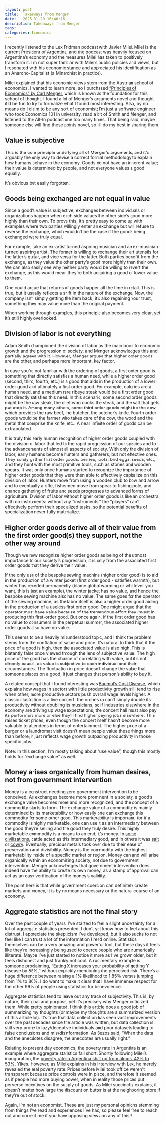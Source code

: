 ```yaml
---
layout: post
title:  Takeaways from Menger
date:   2025-01-20 16:40:16
description: Takeaways from Menger
tags: 
categories: Economics
---
```


I recently listened to the Lex Fridman podcast with Javier Milei. Milei is the current President of Argentina, and the podcast was heavily focused on Argentina’s economy and the measures Milei has taken to positively transform it. I’m not super familiar with Milei’s public policies and views, but I resonated with his economic stance and appreciated his identification as an Anarcho-Capitalist (a Minarchist in practice).

Milei explained that his economic views stem from the Austrian school of economics. I wanted to learn more, so I purchased [“Principles of Economics” by Carl Menger](https://mises.org/library/book/principles-economics), which is known as the foundation for this school of thought. I found a lot of Menger’s arguments novel and thought it’d be fun to try to formalize what I found most interesting. Also, by no means do I claim to be any sort of economist; I’m just a software engineer who took Economics 101 in university, read a bit of Smith and Menger, and listened to the All-In podcast one too many times. That being said, maybe someone else will find these points novel, so I’ll do my best in sharing them.

## Value is subjective

This is the core principle underlying all of Menger’s arguments, and it’s arguably the only way to devise a correct formal methodology to explain how humans behave in the economy. Goods do not have an inherent value; their value is determined by people, and not everyone values a good equally. 

It’s obvious but easily forgotten.

## Goods being exchanged are not equal in value

Since a good’s value is subjective, exchanges between individuals or organizations happen when each side values the other side’s good more highly than their own. To prove this, it’s pretty easy to come up with examples where two parties willingly enter an exchange but will refuse to reverse the exchange, which wouldn’t be the case if the goods being exchanged were truly equal. 

For example, take an ex-artist turned aspiring musician and an ex-musician turned aspiring artist. The former is willing to exchange their art utensils for the latter’s guitar, and vice versa for the latter. Both parties benefit from the exchange, as they value the other party’s good more highly than their own. We can also easily see why neither party would be willing to revert the exchange, as this would mean they’re both acquiring a good of lower value to them. 

One could argue that returns of goods happen all the time in retail. This is true, but it usually reflects a shift in the nature of the exchange. Now, the company isn’t simply getting the item back; it’s also regaining your trust, something they may value more than the original payment. 

When working through examples, this principle also becomes very clear, yet it’s still highly overlooked.

## Division of labor is not everything

Adam Smith championed the division of labor as the main boon to economic growth and the progression of society, and Menger acknowledges this and partially agrees with it. However, Menger argues that higher order goods are the other, and perhaps more important, key factor. 

In case you’re not familiar with the ordering of goods, a first order good is something that directly satisfies a human need, while a higher order good (second, third, fourth, etc.) is a good that aids in the production of a lower order good and ultimately a first order good. For example, calories are a human need, and a medium rare ribeye steak would be a first order good that directly satisfies this need. In this scenario, some second order goods might be the raw steak, the chef who cooks the steak, and the salt that gets put atop it. Among many others, some third order goods might be the cow which provides the raw beef, the butcher, the butcher’s knife. Fourth order goods would be the farmer who takes care of the cow, the wood and the metal that comprise the knife, etc.. A near infinite order of goods can be extrapolated.

It is truly this early human recognition of higher order goods coupled with the division of labor that led to the rapid progression of our species and to the advancements of almost all aspects of society. With only the division of labor, early humans become hunters and gatherers, but not effective ones. They solely gather first order goods: berries, roots, bird eggs, seeds, etc., and they hunt with the most primitive tools, such as stones and wooden spears. It was only once humans started to recognize the importance of higher order goods that they were then able to effectively capitalize on this division of labor. Hunters move from using a wooden club to bow and arrow and to eventually a rifle, fishermen move from spear to fishing pole, and chance gathering of fruits and seeds progresses to advanced forms of agriculture. Division of labor without higher order goods is like an orchestra with no instruments: without any “instruments,” the “players” can’t effectively perform their specialized tasks, so the potential benefits of specialization never fully materialize.

## Higher order goods derive all of their value from the first order good(s) they support, not the other way around

Though we now recognize higher order goods as being of the utmost importance to our society’s progression, it is only from the associated first order goods that they derive their value. 

If the only use of the bespoke sewing machine (higher order good) is to aid in the production of a winter jacket (first order good \- satisfies warmth), but winter has receded permanently (blame global warming or whatever you want, this is just an example), the winter jacket has no value, and hence the bespoke sewing machine also has no value. The same goes for the operator of the sewing machine, as the labor itself is also a higher order good aiding in the production of a useless first order good. One might argue that the operator must have value because of the tremendous effort they invest in producing this first-order good. But once again, if the first order good has no value to consumers in the perpetual summer, the associated higher order goods also have no value. 

This seems to be a heavily misunderstood topic, and I think the problem stems from the conflation of value and price. It’s natural to think that if the price of a good is high, then the associated value is also high. This is blatantly false once viewed through the lens of subjective value. The high price of the good has the chance of correlating with value, but it’s not directly causal, as value is subjective to each individual and their circumstances. The fluctuation in price doesn’t change the value that someone places on a good, it just changes that person’s ability to buy it. 

A related concept that I found interesting was [Baumol’s Cost Disease](https://en.wikipedia.org/wiki/Baumol_effect), which explains how wages in sectors with little productivity growth still tend to rise when other, more productive sectors push overall wage levels higher. A classic illustration is a live concert: the orchestra can’t simply double its productivity without doubling its musicians, so if industries elsewhere in the economy are driving up wage expectations, the concert hall must also pay its performers more or else they’ll find higher paying jobs elsewhere. This raises ticket prices, even though the concert itself hasn’t become more valuable to attendees in terms of entertainment. The higher price of a burger or a laundromat visit doesn’t mean people value these things more than before; it just reflects wage growth outpacing productivity in those specific jobs. 

Note: In this section, I’m mostly talking about “use value”, though this mostly holds for “exchange value” as well.

## Money arises organically from human desires, not from government intervention

Money is a construct needing zero government intervention to be conceived. As exchanges become more prominent in a society, a good’s exchange value becomes more and more recognized, and the concept of a commodity starts to form. The exchange value of a commodity is mainly determined by its marketability or how easily one can exchange this commodity for some other good. This marketability is important, for if a commodity is highly marketable, one can use it as an intermediary between the good they’re selling and the good they truly desire. This highly marketable commodity is a means to an end; it’s money. In [some](https://brehonacademy.org/from-cows-to-coins-understanding-the-economics-of-early-ireland-and-the-role-of-brehon-law-in-trade-and-commerce/) [civilizations](https://education.nationalgeographic.org/resource/cattle-economy-maasai/), cattle acted as this intermediary good, and in others it was [salt](https://www.npr.org/sections/13.7/2014/11/08/362478685/from-salt-to-salary-linguists-take-a-page-from-science#:~:text=In%20Roman%20times%2C%20and%20throughout,with%20salt%20instead%20of%20money.) or [cowry](https://en.wikipedia.org/wiki/Shell_money). Eventually, precious metals took over due to their ease of preservation and divisibility. Money is the commodity with the highest marketability inside of a specific market or region. Money can and will arise organically within an economizing society, not due to government intervention. Menger acknowledges that government intervention does indeed have the ability to create its own money, as a stamp of approval can act as an easy verification of the money’s validity. 

The point here is that while government coercion can definitely create markets and money, it is by no means necessary or the natural course of an economy. 

## Aggregate statistics are not the final story

Over the past couple of years, I’ve started to feel a slight uncertainty for a lot of aggregate statistics presented. I don’t yet know how to feel about this distrust. I appreciate the skepticism I’ve developed, but it also sucks to not feel like I can trust a lot of the information I read online. Statistics themselves can be a very amazing and powerful tool, but these days it feels like they’re increasingly being used to coerce people who are numerically illiterate. Maybe I’ve just started to notice it more as I’ve grown older, but it feels dishonest and just frankly not cool. A rudimentary example is someone proclaiming, “Eating X increases your probability of getting Y disease by 85%,” without explicitly mentioning the perceived risk. There’s a huge difference between raising a 1% likelihood to 1.85% versus jumping from 1% to 86%. I do want to make it clear that I have immense respect for the other 99% of people using statistics for benevolence.

Aggregate statistics tend to leave out any trace of subjectivity. This is, by nature, their goal and purpose, yet it’s precisely why Menger criticized them. While pretty opinionated, I think [this article](https://mises.org/online-book/rothbard-reader/chapter-6-statistics-achilles-heel-government) does a good job of summarizing my thoughts (or maybe my thoughts are a summarized version of this article lol). It’s true that data collection has seen vast improvements over the past decades since the article was written, but data collection is still very prone to lazy/deceptive individuals and poor datasets leading to false conclusions and mis/disinformation. As Bezos said, “When the data and the anecdotes disagree, the anecdotes are usually right.”

Relating to present day economics, the poverty rate in Argentina is an example where aggregate statistics fall short. Shortly following Milei’s inauguration, the [poverty rate in Argentina shot up from almost 42% to 53%](https://apnews.com/article/argentina-poverty-milei-economy-crisis-f766deb9302aa4ddde1bb9ae26aaf7af#:~:text=Argentina%E2%80%99s%20poverty%20rate%20jumped%20from%20almost%2042%25%20to%2053%25). Yikes. However, as Milei explains in his interview with Lex, he merely revealed the real poverty rate. Prices before Milei took office weren't transparent because price controls were in place, and therefore it seemed as if people had more buying power, when in reality those prices put perverse incentives on the supply of goods. As Milei succinctly explains, it doesn’t matter how large the discount on butter is at the neighboring store if they’re out of stock. 

Again, I’m not an economist. These are just my personal opinions stemming from things I’ve read and experiences I’ve had, so please feel free to reach out and correct me if you have opposing views on any of this\!\! 
